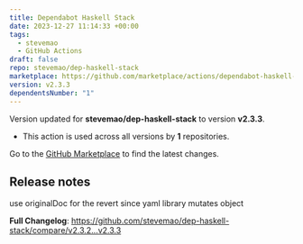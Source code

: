 ```yaml
---
title: Dependabot Haskell Stack
date: 2023-12-27 11:14:33 +00:00
tags:
  - stevemao
  - GitHub Actions
draft: false
repo: stevemao/dep-haskell-stack
marketplace: https://github.com/marketplace/actions/dependabot-haskell-stack
version: v2.3.3
dependentsNumber: "1"
---
```



Version updated for **stevemao/dep-haskell-stack** to version **v2.3.3**.
- This action is used across all versions by **1** repositories.

Go to the [GitHub Marketplace](https://github.com/marketplace/actions/dependabot-haskell-stack) to find the latest changes.

## Release notes

use originalDoc for the revert since yaml library mutates object




**Full Changelog**: https://github.com/stevemao/dep-haskell-stack/compare/v2.3.2...v2.3.3
